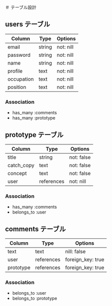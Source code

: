 ＃ テーブル設計

## users テーブル

| Column     | Type   | Options   |
| --------   | ------ | ----------|
| email      | string | not: nill |
| password   | string | not: nill |
| name       | string | not: nill |
| profile    | text   | not: nill |
| occupation | text   | not: nill |
| position   | text   | not: nill |

### Association 

- has_many :comments
- has_many :prototype

## prototype テーブル

| Column     | Type       | Options    |
| --------   | ------     | ---------- |
| title      | string     | not: false |
| catch_copy | text       | not: false |
| concept    | text       | not: false |
| user       | references | not: nill  |

### Association 

- has_many :comments
- belongs_to :user


## comments テーブル

| Column     | Type       | Options           |
| --------   | ---------- | ----------------- |
| text       | text       | nill: false       |
| user       | references | foreign_key: true |
| prototype  | references | foreign_key: true |

### Association 

- belongs_to :user
- belongs_to :prototype
